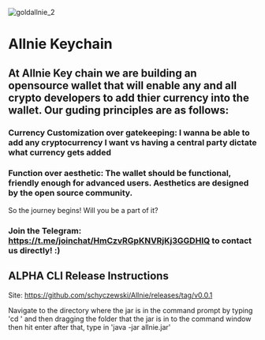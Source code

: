 ![goldallnie_2](https://user-images.githubusercontent.com/13579802/34971338-dd14edae-fa47-11e7-9d47-30ca2f04f43d.png)


# Allnie Keychain


## At Allnie Key chain we are building an opensource wallet that will enable any and all crypto developers to add thier currency into the wallet. Our guding principles are as follows: 

### Currency Customization over gatekeeping: I wanna be able to add any cryptocurrency I want vs having a central party dictate what currency gets added 


### Function over aesthetic: The wallet should be functional, friendly enough for advanced users. Aesthetics are designed by the open source community. 

So the journey begins! Will you be a part of it?

### Join the Telegram: https://t.me/joinchat/HmCzvRGpKNVRjKj3GGDHIQ to contact us directly! :) 

## ALPHA CLI Release Instructions

Site: https://github.com/schyczewski/Allnie/releases/tag/v0.0.1


Navigate to the directory where the jar is in the command prompt by typing 'cd '
and then dragging the folder that the jar is in to the command window
then hit enter
after that, type in 'java -jar allnie.jar'

